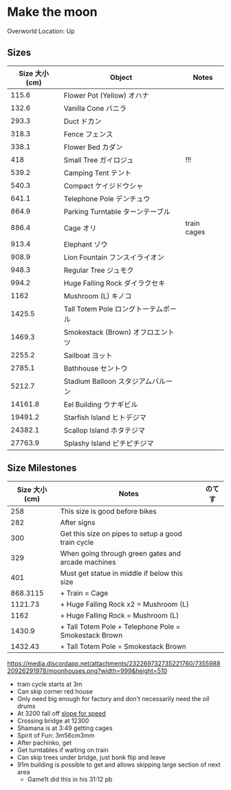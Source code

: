 # Make the moon

Overworld Location: Up

Sizes
---
| Size 大小 (cm) | Object            | Notes       |
| --------- | ----------------- | ----------- |
| 115.6     | Flower Pot (Yellow) オハナ         |             |
| 132.6     | Vanilla Cone バニラ     |             |
| 293.3     | Duct ドカン             |             |
| 318.3     | Fence フェンス            |             |
| 338.1     | Flower Bed カダン       |             |
| 418       | Small Tree ガイロジュ       | !!!         |
| 539.2     | Camping Tent テント     |             |
| 540.3     | Compact ケイジドウシャ          |             |
| 641.1     | Telephone Pole デンチュウ   |             |
| 864.9     | Parking Turntable ターンテーブル |             |
| 886.4     | Cage オリ             | train cages |
| 913.4     | Elephant ゾウ         |             |
| 908.9     | Lion Fountain フンスイライオン    |             |
| 948.3     | Regular Tree ジュモク     |             |
| 994.2     | Huge Falling Rock ダイラクセキ |             |
| 1162      | Mushroom (L) キノコ     |             |
| 1425.5    | Tall Totem Pole ロングトーテムポール  |             |
| 1469.3    | Smokestack (Brown) オフロエントツ  |             |
| 2255.2    | Sailboat ヨット         |             |
| 2785.1    | Bathhouse セントウ        |             |
| 5212.7    | Stadium Balloon スタジアムバルーン  |             |
| 14161.8   | Eel Building ウナギビル     |             |
| 19491.2   | Starfish Island ヒトデジマ  |             |
| 24382.1   | Scallop Island ホタテジマ   |             |
| 27763.9   | Splashy Island ピチピチジマ   |             |

Size Milestones
---
| Size 大小 (cm) | Notes                                                 |  のてす   |
| --------- | ----------------------------------------------------- | --- |
| 258       | This size is good before bikes                        |     |
| 282       | After signs                                           |     |
| 300       | Get this size on pipes to setup a good train cycle    |     |
| 329       | When going through green gates and arcade machines    |     |
| 401       | Must get statue in middle if below this size          |     |
| 868.3115  | + Train = Cage                                        |     |
| 1121.73   | + Huge Falling Rock x2 = Mushroom (L)                 |     |
| 1162      | + Huge Falling Rock = Mushroom (L)                    |     |
| 1430.9    | + Tall Totem Pole + Telephone Pole = Smokestack Brown |     |
| 1432.43   | + Tall Totem Pole = Smokestack Brown                  |     |

https://media.discordapp.net/attachments/232269732735221760/735598820926291978/moonhouses.png?width=999&height=510

- train cycle starts at 3m
- Can skip corner red house
- Only need big enough for factory and don't necessarily need the oil drums
- At 3200 fall off [slope for speed](https://clips.twitch.tv/RoughPiercingChamoisSuperVinlin-bEkIhEZXIOKjk8KS)
- Crossing bridge at 12300
- Shamana is at 3:49 getting cages
- Spirit of Fun: 3m56cm3mm
- After pachinko, get 
- Get turntables if waiting on train
- Can skip trees under bridge, just bonk flip and leave
- 91m building is possible to get and allows skipping large section of next area
	- Game1t did this in his 31:12 pb